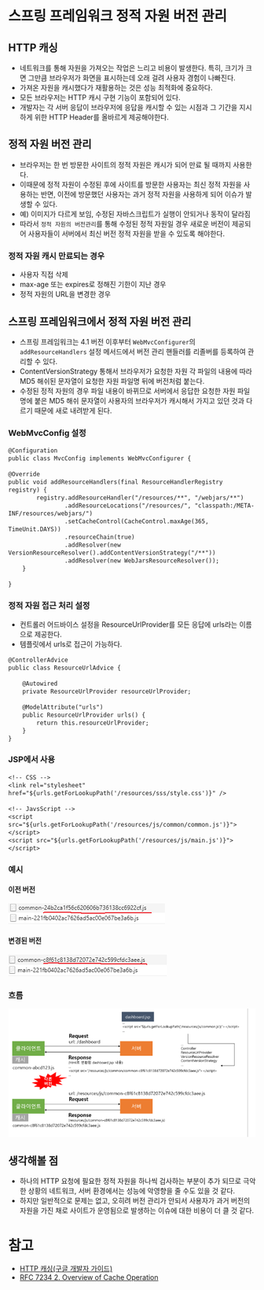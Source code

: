 # 스프링 프레임워크 정적 자원 버전 관리

## HTTP 캐싱
* 네트워크를 통해 자원을 가져오는 작업은 느리고 비용이 발생한다. 특히, 크기가 크면 그만큼 브라우저가 화면을 표시하는데 오래 걸려 사용자 경험이 나빠진다.
* 가져온 자원을 캐시했다가 재활용하는 것은 성능 최적화에 중요하다.
* 모든 브라우저는 HTTP 캐시 구현 기능이 포함되어 있다.
* 개발자는 각 서버 응답이 브라우저에 응답을 캐시할 수 있는 시점과 그 기간을 지시하게 위한 HTTP Header를 올바르게 제공해야한다.


## 정적 자원 버전 관리
* 브라우저는 한 번 방문한 사이트의 정적 자원은 캐시가 되어 만료 될 때까지 사용한다.
* 이때문에 정적 자원이 수정된 후에 사이트를 방문한 사용자는 최신 정적 자원을 사용하는 반면, 이전에 방문했던 사용자는 과거 정적 자원을 사용하게 되어 이슈가 발생할 수 있다.
* 예) 이미지가 다르게 보임, 수정된 자바스크립트가 실행이 안되거나 동작이 달라짐
* 따라서 `정적 자원의 버전관리`를 통해 수정된 정적 자원일 경우 새로운 버전이 제공되어 사용자들이 서버에서 최신 버전 정적 자원을 받을 수 있도록 해야한다.

### 정적 자원 캐시 만료되는 경우
* 사용자 직접 삭제
* max-age 또는 expires로 정해진 기한이 지난 경우
* 정적 자원의 URL을 변경한 경우

## 스프링 프레임워크에서 정적 자원 버전 관리
* 스프링 프레임워크는 4.1 버전 이후부터 `WebMvcConfigurer`의 `addResourceHandlers` 설정 메서드에서 버전 관리 핸들러를 리졸버를 등록하여 관리할 수 있다.
* ContentVersionStrategy 통해서 브라우저가 요청한 자원 각 파일의 내용에 따라 MD5 해쉬된 문자열이 요청한 자원 파일명 뒤에 버전처럼 붙는다.
* 수정된 정적 자원의 경우 파일 내용이 바뀌므로 서버에서 응답한 요청한 자원 파일명에 붙은 MD5 해쉬 문자열이 사용자의 브라우저가 캐시해서 가지고 있던 것과 다르기 때문에 새로 내려받게 된다.

### WebMvcConfig 설정
```
@Configuration
public class MvcConfig implements WebMvcConfigurer {

@Override
public void addResourceHandlers(final ResourceHandlerRegistry registry) {
        registry.addResourceHandler("/resources/**", "/webjars/**")
                .addResourceLocations("/resources/", "classpath:/META-INF/resources/webjars/")
                .setCacheControl(CacheControl.maxAge(365, TimeUnit.DAYS))
                .resourceChain(true)
                .addResolver(new VersionResourceResolver().addContentVersionStrategy("/**"))
                .addResolver(new WebJarsResourceResolver());
	}

}

```

### 정적 자원 접근 처리 설정
* 컨트롤러 어드바이스 설정을 ResourceUrlProvider를 모든 응답에 urls라는 이름으로 제공한다.
* 템플릿에서 urls로 접근이 가능하다.
```
@ControllerAdvice
public class ResourceUrlAdvice {

    @Autowired
    private ResourceUrlProvider resourceUrlProvider;

    @ModelAttribute("urls")
    public ResourceUrlProvider urls() {
        return this.resourceUrlProvider;
    }
}
```

### JSP에서 사용
```
<!-- CSS -->
<link rel="stylesheet" href="${urls.getForLookupPath('/resources/sss/style.css')}" />

<!-- JavsScript -->
<script src="${urls.getForLookupPath('/resources/js/common/common.js')}"></script>
<script src="${urls.getForLookupPath('/resources/js/main.js')}"></script>

```

### 예시
#### 이전 버전
![common-before](img/common-before.png)

#### 변경된 버전
![common-before](img/common-after.png)


### 흐름
![spring-resource-version-process](img/spring-resource-version-process.png)


## 생각해볼 점
* 하나의 HTTP 요청에 필요한 정적 자원을 하나씩 검사하는 부분이 추가 되므로 극악한 상황의 네트워크, 서버 환경에서는 성능에 악영향을 줄 수도 있을 것 같다.
* 하지만 일반적으로 문제는 없고, 오히려 버전 관리가 안되서 사용자가 과거 버전의 자원을 가진 채로 사이트가 운영됨으로 발생하는 이슈에 대한 비용이 더 클 것 같다.


# 참고
* [HTTP 캐싱(구글 개발자 가이드)](https://developers.google.com/web/fundamentals/performance/optimizing-content-efficiency/http-caching?hl=ko)
* [RFC 7234 2. Overview of Cache Operation](https://tools.ietf.org/html/rfc7234#page-5)
